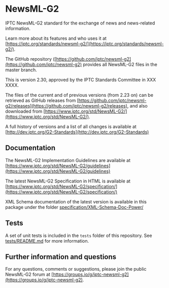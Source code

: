 # NewsML-G2

IPTC NewsML-G2 standard for the exchange of news and news-related information.

Learn more about its features and who uses it at
[https://iptc.org/standards/newsml-g2/](https://iptc.org/standards/newsml-g2/).

The GitHub repository
([https://github.com/iptc/newsml-g2](https://github.com/iptc/newsml-g2)
provides all NewsML-G2 files in the master branch.

This is version 2.30, approved by the IPTC Standards Committee in XXX XXXX.

The files of the current and of previous versions (from 2.23 on) can be retrieved
as GitHub releases from
[https://github.com/iptc/newsml-g2/releases](https://github.com/iptc/newsml-g2/releases),
and also downloaded from
[https://www.iptc.org/std/NewsML-G2/](https://www.iptc.org/std/NewsML-G2/).

A full history of versions and a list of all changes is available at
[http://dev.iptc.org/G2-Standards](http://dev.iptc.org/G2-Standards)

## Documentation

The NewsML-G2 Implementation Guidelines are available at
[https://www.iptc.org/std/NewsML-G2/guidelines](https://www.iptc.org/std/NewsML-G2/guidelines)

The latest NewsML-G2 Specification in HTML is available at
[https://www.iptc.org/std/NewsML-G2/specification/](https://www.iptc.org/std/NewsML-G2/specification/)

XML Schema documentation of the latest version is available in this package
under the folder 
[specification/XML-Schema-Doc-Power/](specification/XML-Schema-Doc-Power/)

## Tests

A set of unit tests is included in the `tests` folder of this repository.
See [tests/README.md](tests/README.md) for more information.

## Further information and questions

For any questions, comments or suggestions, please join the public NewsML-G2
forum at
[https://groups.io/g/iptc-newsml-g2](https://groups.io/g/iptc-newsml-g2).

